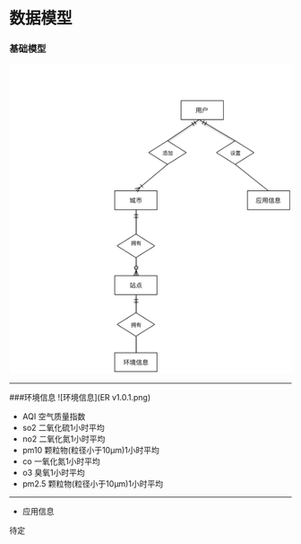 # 数据模型

### 基础模型
![基础模型](基础ERD.png)

---


###环境信息
![环境信息](ER v1.0.1.png)
* AQI 空气质量指数
* so2 二氧化硫1小时平均
* no2 二氧化氮1小时平均
* pm10 颗粒物(粒径小于10μm)1小时平均
* co 一氧化氮1小时平均
* o3 臭氧1小时平均
* pm2.5 颗粒物(粒径小于10μm)1小时平均
---

* 应用信息
 
待定